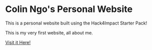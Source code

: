 # Colin Ngo's Personal Website
This is a personal website built using the Hack4Impact Starter Pack!

This is my very first website, all about me. 

[Visit it Here!](https://clngo.github.io)